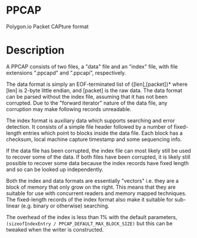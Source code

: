 # PPCAP
Polygon.io Packet CAPture format

# Description
A PPCAP consists of two files, a "data" file and an "index" file,
with file extensions ".ppcapd" and ".ppcapi", respectively.

The data format is simply an EOF-terminated list of
{[len],[packet]}*
where [len] is 2-byte little endian, and [packet] is the raw data.
The data format can be parsed without the index file, assuming
that it has not been corrupted. Due to the "forward iterator"
nature of the data file, any corruption may make following
records unreadable.

The index format is auxiliary data which supports searching
and error detection. It consists of a simple file header
followed by a number of fixed-length entries which point
to blocks inside the data file. Each block has a checksum,
local machine capture timestamp and some sequencing info.

If the data file has been corrupted, the index file can
most likely still be used to recover some of the data.
If both files have been corrupted, it is likely still
possible to recover some data because the index records
have fixed length and so can be looked up independently.

Both the index and data formats are essentially "vectors"
i.e. they are a block of memory that only grow on the right.
This means that they are suitable for use with concurrent
readers and memory mapped techniques. The fixed-length
records of the index format also make it suitable
for sub-linear (e.g. binary or otherwise) searching.

The overhead of the index is less than 1% with the default
parameters, `(sizeofIndexEntry / PPCAP_DEFAULT_MAX_BLOCK_SIZE)`
but this can be tweaked when the writer is constructed.
